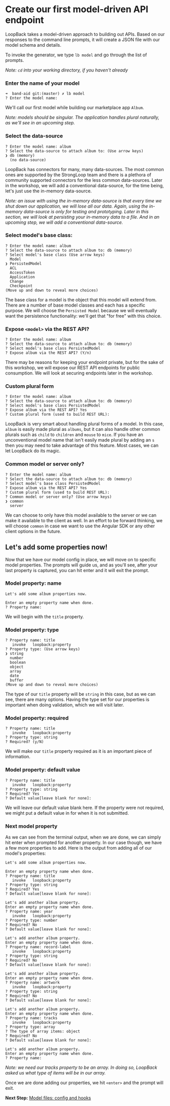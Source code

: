 # Create our first model-driven API endpoint

LoopBack takes a model-driven approach to building out APIs. Based on our responses to the command line prompts, it will create a JSON file with our model schema and details.

To invoke the generator, we type `lb model` and go through the list of prompts.

_Note: `cd` into your working directory, if you haven't already_

### Enter the name of your model

```
➜  band-aid git:(master) ✗ lb model
? Enter the model name:
```

We'll call our first model while building our marketplace app `Album`.

_Note: models should be singular. The application handles plural naturally, as we'll see in an upcoming step._

### Select the data-source

```
? Enter the model name: album
? Select the data-source to attach album to: (Use arrow keys)
❯ db (memory)
  (no data-source)
```

LoopBack has connectors for many, many data-sources. The most common ones are supported by the StrongLoop team and there is a plethora of community supported connectors for the less common data-sources. Later in the workshop, we will add a conventional data-source, for the time being, let's just use the in-memory data-source.

_Note: an issue with using the in-memory data-source is that every time we shut down our application, we will lose all our data. Again, using the in-memory data-source is only for testing and prototyping. Later in this section, we will look at persisting your in-memory data to a file. And in an upcoming step, we will add a conventional data-source._

### Select model's base class:

```
? Enter the model name: album
? Select the data-source to attach album to: db (memory)
? Select model's base class (Use arrow keys)
  Model
❯ PersistedModel
  ACL
  AccessToken
  Application
  Change
  Checkpoint
(Move up and down to reveal more choices)
```

The base class for a model is the object that this model will extend from. There are a number of base model classes and each has a specific purpose. We will choose the `Persisted Model` because we will eventually want the persistence functionality: we'll get that "for free" with this choice.

### Expose `<model>` via the REST API?

```
? Enter the model name: album
? Select the data-source to attach album to: db (memory)
? Select model's base class PersistedModel
? Expose album via the REST API? (Y/n)
```

There may be reasons for keeping your endpoint private, but for the sake of this workshop, we will expose our REST API endpoints for public consumption. We will look at securing endpoints later in the workshop.

### Custom plural form

```
? Enter the model name: album
? Select the data-source to attach album to: db (memory)
? Select model's base class PersistedModel
? Expose album via the REST API? Yes
? Custom plural form (used to build REST URL):
```

LoopBack is very smart about handling plural forms of a model. In this case, `album` is easily made plural as `albums`, but it can also handle other common plurals such as `child` to `children` and `mouse` to `mice`. If you have an unconventional model name that isn't easily made plural by adding an `s` then you may need to take advantage of this feature. Most cases, we can let LoopBack do its magic.

### Common model or server only?

```
? Enter the model name: album
? Select the data-source to attach album to: db (memory)
? Select model's base class PersistedModel
? Expose album via the REST API? Yes
? Custom plural form (used to build REST URL):
? Common model or server only? (Use arrow keys)
❯ common
  server
```

We can choose to only have this model available to the server or we can make it available to the client as well. In an effort to be forward thinking, we will choose `common` in case we want to use the Angular SDK or any other client options in the future.

## Let's add some properties now!

Now that we have our model config in place, we will move on to specific model properties. The prompts will guide us, and as you'll see, after your last property is captured, you can hit enter and it will exit the prompt.

### Model property: name

```
Let's add some album properties now.

Enter an empty property name when done.
? Property name:
```

We will begin with the `title` property.

### Model property: type

```
? Property name: title
   invoke   loopback:property
? Property type: (Use arrow keys)
❯ string
  number
  boolean
  object
  array
  date
  buffer
(Move up and down to reveal more choices)
```

The type of our `title` property will be `string` in this case, but as we can see, there are many options. Having the type set for our properties is important when doing validation, which we will visit later.

### Model property: required

```
? Property name: title
   invoke   loopback:property
? Property type: string
? Required? (y/N)
```

We will make our `title` property required as it is an important piece of information.

### Model property: default value

```
? Property name: title
   invoke   loopback:property
? Property type: string
? Required? Yes
? Default value[leave blank for none]:
```

We will leave our default value blank here. If the property were not required, we might put a default value in for when it is not submitted.

### Next model property

As we can see from the terminal output, when we are done, we can simply hit enter when prompted for another property. In our case though, we have a few more properties to add. Here is the output from adding all of our model's properties:

```
Let's add some album properties now.

Enter an empty property name when done.
? Property name: title
   invoke   loopback:property
? Property type: string
? Required? Yes
? Default value[leave blank for none]:

Let's add another album property.
Enter an empty property name when done.
? Property name: year
   invoke   loopback:property
? Property type: number
? Required? No
? Default value[leave blank for none]:

Let's add another album property.
Enter an empty property name when done.
? Property name: record-label
   invoke   loopback:property
? Property type: string
? Required? No
? Default value[leave blank for none]:

Let's add another album property.
Enter an empty property name when done.
? Property name: artwork
   invoke   loopback:property
? Property type: string
? Required? No
? Default value[leave blank for none]:

Let's add another album property.
Enter an empty property name when done.
? Property name: tracks
   invoke   loopback:property
? Property type: array
? The type of array items: object
? Required? No
? Default value[leave blank for none]:

Let's add another album property.
Enter an empty property name when done.
? Property name:
```

_Note: we need our tracks property to be an array. In doing so, LoopBack asked us what type of items will be in our array._

Once we are done adding our properties, we hit `<enter>` and the prompt will exit.

**Next Step:** [Model files: config and hooks](03-model-files.md)
